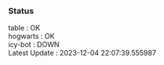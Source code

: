 ### Status


table : OK  
hogwarts : OK  
icy-bot : DOWN  
Latest Update : 2023-12-04 22:07:39.555987
